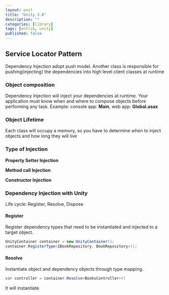 ```yaml
---
layout: post
title: "Unity 3.0"
description: ""
categories: [library]
tags: [entlib, unity]
published: false
---
```

## Service Locator Pattern

Dependency Injection adopt push model. Another class is responsible for pushing(injecting) the dependencies into high level client classes at runtime

### Object composition
Dependency Injection will inject your dependencies at runtime. Your application must know when and where to compose objects before performing any task. Example: console app: __Main__, web app: __Global.asax__

### Object Lifetime
Each class will occupy a memory, so you have to determine when to inject objects and how long they will live

### Type of Injection
__Property Setter Injection__

__Method call Injection__

__Constructor Injection__

### Dependency Injection with Unity
Life cycle: Register, Resolve, Dispose

#### Register
Register dependency types that need to be instantiated and injected to a target object.

```csharp
UnityContainer container = new UnityContainer();
container.RegisterType<IBookRepository, BookRepository>();
```

#### Resolve
Instantiate object and dependency objects through type mapping.

```csharp
var controller = container.Resolve<BooksController>()
```

It will instantiate 

